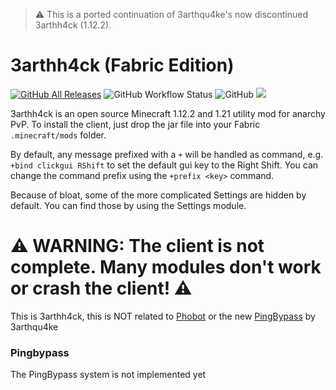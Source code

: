 > :warning: This is a ported continuation of 3arthqu4ke's now discontinued 3arthh4ck (1.12.2).

# 3arthh4ck (Fabric Edition)

[![GitHub All Releases](https://img.shields.io/github/downloads/3arthh4ckDevelopment/3arthh4ck-fabric/total.svg?color=g)](https://github.com/3arthh4ckDevelopment/3arthh4ck-fabric/releases)
![GitHub Workflow Status](https://img.shields.io/github/actions/workflow/status/3arthh4ckDevelopment/3arthh4ck-fabric/gradle-build.yml)
![GitHub](https://img.shields.io/github/license/3arthh4ckDevelopment/3arthh4ck-fabric?color=g)
[![](https://discordapp.com/api/guilds/1065633124366688298/widget.png?style=shield)](https://discord.gg/5qRuRMExe6)

3arthh4ck is an open source Minecraft 1.12.2 and 1.21 utility mod for anarchy PvP. To install the client, just drop the jar file into your Fabric `.minecraft/mods` folder.

By default, any message prefixed with a `+` will be handled as command, e.g. `+bind clickgui RShift`
to set the default gui key to the Right Shift. You can change the command prefix using the `+prefix <key>` command.

Because of bloat, some of the more complicated Settings are hidden by default. You can find those by using the Settings module.

# ⚠️ WARNING: The client is not complete. Many modules don't work or crash the client! ⚠️

This is 3arthh4ck, this is NOT related to [Phobot](https://github.com/3arthqu4ke/phobot) or the new [PingBypass](https://github.com/3arthqu4ke/pingbypass) by 3arthqu4ke 

### Pingbypass
The PingBypass system is not implemented yet
